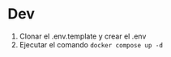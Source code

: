

# Dev
1. Clonar el .env.template y crear el .env
2. Ejecutar el comando ```docker compose up -d```